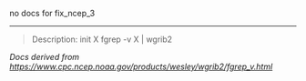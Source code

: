 no docs for fix_ncep_3

---

> Description: init X fgrep -v X | wgrib2

_Docs derived from <https://www.cpc.ncep.noaa.gov/products/wesley/wgrib2/fgrep_v.html>_
